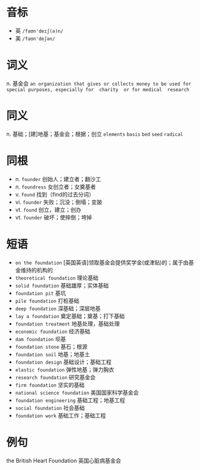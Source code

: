 # 音标

- 英 `/faʊn'deɪʃ(ə)n/`
- 美 `/faʊn'deʃən/`

# 词义

n. 基金会
`an organization that gives or collects money to be used for special purposes, especially for  charity  or for medical  research `

# 同义

n. 基础；[建]地基；基金会；根据；创立
`elements` `basis` `bed` `seed` `radical`

# 同根

- n. `founder` 创始人；建立者；翻沙工
- n. `foundress` 女创立者；女奠基者
- v. `found` 找到（find的过去分词）
- vi. `founder` 失败；沉没；倒塌；变跛
- vt. `found` 创立，建立；创办
- vt. `founder` 破坏；使摔倒；垮掉

# 短语

- `on the foundation` [英国英语]领取基金会提供奖学金(或津贴)的；属于由基金维持的机构的
- `theoretical foundation` 理论基础
- `solid foundation` 基础雄厚；实体基础
- `foundation pit` 基坑
- `pile foundation` 打桩基础
- `deep foundation` 深基础；深层地基
- `lay a foundation` 奠定基础；奠基；打下基础
- `foundation treatment` 地基处理，基础处理
- `economic foundation` 经济基础
- `dam foundation` 坝基
- `foundation stone` 基石；根源
- `foundation soil` 地基；地基土
- `foundation design` 基础设计；基础工程
- `elastic foundation` 弹性地基；弹力胸衣
- `research foundation` 研究基金会
- `firm foundation` 坚实的基础
- `national science foundation` 美国国家科学基金会
- `foundation engineering` 基础工程；地基工程
- `social foundation` 社会基础
- `foundation work` 基础工作；基础工程

# 例句

the British Heart Foundation
英国心脏病基金会


